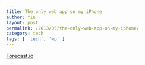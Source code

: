 ```yaml
---
title: The only web app on my iPhone
author: fin
layout: post
permalink: /2013/05/the-only-web-app-on-my-iphone/
category: tech
tags: [ 'tech', 'wp' ]
---
```

[Forecast.io][1]

 [1]: http://forecast.io/
